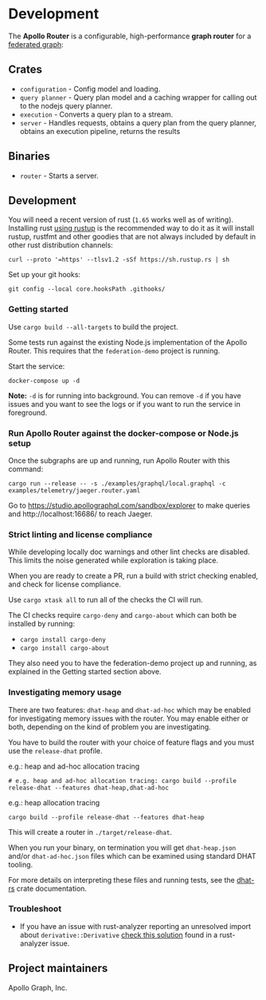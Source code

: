 # Development

The **Apollo Router** is a configurable, high-performance **graph router** for a [federated graph](https://www.apollographql.com/docs/federation/):

## Crates

 *   `configuration` - Config model and loading.
 *   `query planner` - Query plan model and a caching wrapper for calling out to the nodejs query planner.
 *   `execution` - Converts a query plan to a stream.
 *   `server` - Handles requests,
     obtains a query plan from the query planner,
     obtains an execution pipeline,
     returns the results

## Binaries

 *   `router` - Starts a server.

## Development

You will need a recent version of rust (`1.65` works well as of writing). 
Installing rust [using rustup](https://www.rust-lang.org/tools/install) is
the recommended way to do it as it will install rustup, rustfmt and other 
goodies that are not always included by default in other rust distribution channels:

```
curl --proto '=https' --tlsv1.2 -sSf https://sh.rustup.rs | sh
```

Set up your git hooks:

```shell
git config --local core.hooksPath .githooks/
```

### Getting started

Use `cargo build --all-targets` to build the project.

Some tests run against the existing Node.js implementation of the Apollo Router. This
requires that the `federation-demo` project is running. 

Start the service: 

```
docker-compose up -d
```

**Note:** `-d` is for running into background. You can remove `-d` if you
have issues and you want to see the logs or if you want to run the service
in foreground.

### Run Apollo Router against the docker-compose or Node.js setup

Once the subgraphs are up and running, run Apollo Router with this command:

```shell
cargo run --release -- -s ./examples/graphql/local.graphql -c examples/telemetry/jaeger.router.yaml
```

Go to https://studio.apollographql.com/sandbox/explorer to make queries and
http://localhost:16686/ to reach Jaeger.

### Strict linting and license compliance

While developing locally doc warnings and other lint checks are disabled.
This limits the noise generated while exploration is taking place.

When you are ready to create a PR, run a build with strict checking enabled,
and check for license compliance.

Use `cargo xtask all` to run all of the checks the CI will run.

The CI checks require `cargo-deny` and `cargo-about` which can both be installed by running:
- `cargo install cargo-deny`
- `cargo install cargo-about`

They also need you to have the federation-demo project up and running,
as explained in the Getting started section above.

### Investigating memory usage

There are two features: `dhat-heap` and `dhat-ad-hoc` which may be enabled for investigating memory issues
with the router. You may enable either or both, depending on the kind of problem you are investigating.

You have to build the router with your choice of feature flags and you must use the `release-dhat` profile.

e.g.: heap and ad-hoc allocation tracing
```shell
# e.g. heap and ad-hoc allocation tracing: cargo build --profile release-dhat --features dhat-heap,dhat-ad-hoc
```

e.g.: heap allocation tracing
```shell
cargo build --profile release-dhat --features dhat-heap 
```

This will create a router in `./target/release-dhat`.

When you run your binary, on termination you will get `dhat-heap.json` and/or `dhat-ad-hoc.json` files which can
be examined using standard DHAT tooling.

For more details on interpreting these files and running tests, see the [dhat-rs](https://docs.rs/dhat/latest/dhat/#running) crate documentation.

### Troubleshoot

+ If you have an issue with rust-analyzer reporting an unresolved import about `derivative::Derivative` [check this solution](https://github.com/rust-analyzer/rust-analyzer/issues/7459#issuecomment-876796459) found in a rust-analyzer issue.

## Project maintainers

Apollo Graph, Inc.
